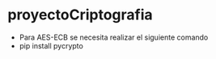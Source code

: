 # proyectoCriptografia
- Para AES-ECB se necesita realizar el siguiente comando
- pip install pycrypto